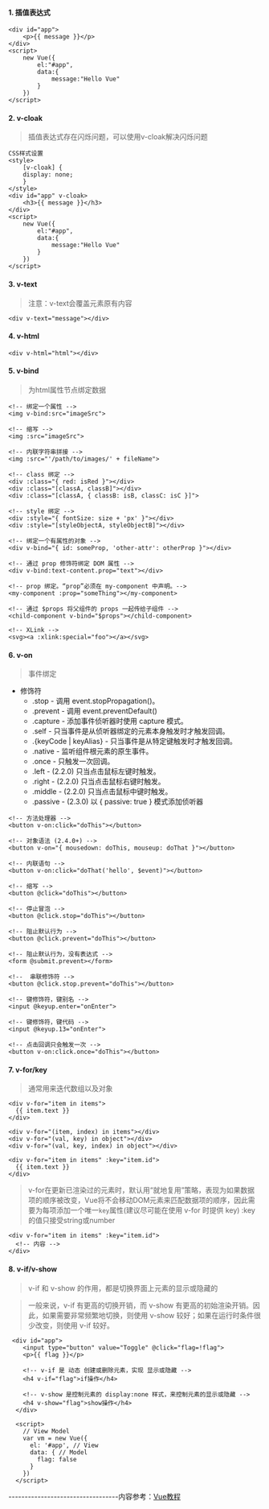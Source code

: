 #### 1. 插值表达式
```
<div id="app">
    <p>{{ message }}</p>
</div>
<script>
    new Vue({
        el:"#app",
        data:{
            message:"Hello Vue"
        }
    })
</script>
```

#### 2. v-cloak
 > 插值表达式存在闪烁问题，可以使用v-cloak解决闪烁问题

```
CSS样式设置
<style>
    [v-cloak] {
    display: none;
    }
</style>
<div id="app" v-cloak>
    <h3>{{ message }}</h3>
</div>
<script>
    new Vue({
        el:"#app",
        data:{
            message:"Hello Vue"
        }
    })
</script>
```

#### 3. v-text
> 注意：v-text会覆盖元素原有内容

```
<div v-text="message"></div>
```

#### 4. v-html
```
<div v-html="html"></div>
```

#### 5. v-bind
> 为html属性节点绑定数据

```
<!-- 绑定一个属性 -->
<img v-bind:src="imageSrc">

<!-- 缩写 -->
<img :src="imageSrc">

<!-- 内联字符串拼接 -->
<img :src="'/path/to/images/' + fileName">

<!-- class 绑定 -->
<div :class="{ red: isRed }"></div>
<div :class="[classA, classB]"></div>
<div :class="[classA, { classB: isB, classC: isC }]">

<!-- style 绑定 -->
<div :style="{ fontSize: size + 'px' }"></div>
<div :style="[styleObjectA, styleObjectB]"></div>

<!-- 绑定一个有属性的对象 -->
<div v-bind="{ id: someProp, 'other-attr': otherProp }"></div>

<!-- 通过 prop 修饰符绑定 DOM 属性 -->
<div v-bind:text-content.prop="text"></div>

<!-- prop 绑定。“prop”必须在 my-component 中声明。-->
<my-component :prop="someThing"></my-component>

<!-- 通过 $props 将父组件的 props 一起传给子组件 -->
<child-component v-bind="$props"></child-component>

<!-- XLink -->
<svg><a :xlink:special="foo"></a></svg>
```

#### 6. v-on
> 事件绑定

+ 修饰符
    - .stop - 调用 event.stopPropagation()。
    - .prevent - 调用 event.preventDefault()
    - .capture - 添加事件侦听器时使用 capture 模式。
    - .self - 只当事件是从侦听器绑定的元素本身触发时才触发回调。
    - .{keyCode | keyAlias} - 只当事件是从特定键触发时才触发回调。
    - .native - 监听组件根元素的原生事件。
    - .once - 只触发一次回调。
    - .left - (2.2.0) 只当点击鼠标左键时触发。
    - .right - (2.2.0) 只当点击鼠标右键时触发。
    - .middle - (2.2.0) 只当点击鼠标中键时触发。
    - .passive - (2.3.0) 以 { passive: true } 模式添加侦听器

```
<!-- 方法处理器 -->
<button v-on:click="doThis"></button>

<!-- 对象语法 (2.4.0+) -->
<button v-on="{ mousedown: doThis, mouseup: doThat }"></button>

<!-- 内联语句 -->
<button v-on:click="doThat('hello', $event)"></button>

<!-- 缩写 -->
<button @click="doThis"></button>

<!-- 停止冒泡 -->
<button @click.stop="doThis"></button>

<!-- 阻止默认行为 -->
<button @click.prevent="doThis"></button>

<!-- 阻止默认行为，没有表达式 -->
<form @submit.prevent></form>

<!--  串联修饰符 -->
<button @click.stop.prevent="doThis"></button>

<!-- 键修饰符，键别名 -->
<input @keyup.enter="onEnter">

<!-- 键修饰符，键代码 -->
<input @keyup.13="onEnter">

<!-- 点击回调只会触发一次 -->
<button v-on:click.once="doThis"></button>
```

#### 7. v-for/key
> 通常用来迭代数组以及对象

```
<div v-for="item in items">
  {{ item.text }}
</div>

<div v-for="(item, index) in items"></div>
<div v-for="(val, key) in object"></div>
<div v-for="(val, key, index) in object"></div>

<div v-for="item in items" :key="item.id">
  {{ item.text }}
</div>
```

> v-for在更新已渲染过的元素时，默认用“就地复用”策略，表现为如果数据项的顺序被改变，Vue将不会移动DOM元素来匹配数据项的顺序，因此需要为每项添加一个唯一`key`属性(建议尽可能在使用 v-for 时提供 key)
>:key的值只接受string或number

```
<div v-for="item in items" :key="item.id">
  <!-- 内容 -->
</div>
```

#### 8. v-if/v-show
> v-if 和 v-show 的作用，都是切换界面上元素的显示或隐藏的

> 一般来说，v-if 有更高的切换开销，而 v-show 有更高的初始渲染开销。因此，如果需要非常频繁地切换，则使用 v-show 较好；如果在运行时条件很少改变，则使用 v-if 较好。

```
 <div id="app">
    <input type="button" value="Toggle" @click="flag=!flag">
    <p>{{ flag }}</p>

    <!-- v-if 是 动态 创建或删除元素，实现 显示或隐藏 -->
    <h4 v-if="flag">if操作</h4>

    <!-- v-show 是控制元素的 display:none 样式，来控制元素的显示或隐藏 -->
    <h4 v-show="flag">show操作</h4>
  </div>

  <script>
    // View Model
    var vm = new Vue({
      el: '#app', // View 
      data: { // Model
        flag: false
      }
    })
  </script>
```


----------------------------------内容参考：[Vue教程](https://cn.vuejs.org/v2/guide/)